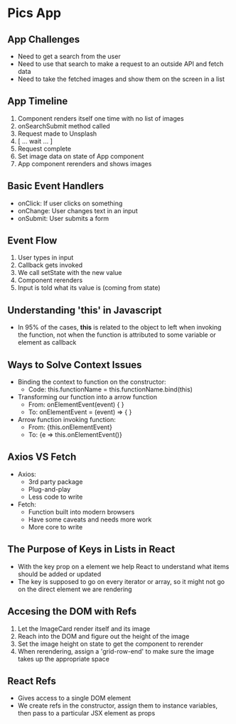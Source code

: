 # Pics App

## App Challenges
- Need to get a search from the user
- Need to use that search to make a request to an outside API and fetch data
- Need to take the fetched images and show them on the screen in a list

## App Timeline
1. Component renders itself one time with no list of images
2. onSearchSubmit method called
3. Request made to Unsplash
4. [ ... wait ... ]
5. Request complete
6. Set image data on state of App component
7. App component rerenders and shows images

## Basic Event Handlers
- onClick: If user clicks on something
- onChange: User changes text in an input
- onSubmit: User submits a form

## Event Flow
1. User types in input
2. Callback gets invoked
3. We call setState with the new value
4. Component rerenders
5. Input is told what its value is (coming from state)

## Understanding 'this' in Javascript
- In 95% of the cases, **this** is related to the object to left when invoking the function, not when the function is attributed to some variable or element as callback

## Ways to Solve Context Issues
- Binding the context to function on the constructor:
  - Code: this.functionName = this.functionName.bind(this)
- Transforming our function into a arrow function
  - From: onElementEvent(event) {  }
  - To: onElementEvent = (event) => {  }
- Arrow function invoking function:
  - From: {this.onElementEvent}
  - To: {e => this.onElementEvent()}

## Axios VS Fetch
- Axios:
  - 3rd party package
  - Plug-and-play
  - Less code to write
- Fetch:
  - Function built into modern browsers
  - Have some caveats and needs more work
  - More core to write

## The Purpose of Keys in Lists in React
- With the key prop on a element we help React to understand what items should be added or updated
- The key is supposed to go on every iterator or array, so it might not go on the direct element we are rendering

## Accesing the DOM with Refs
1. Let the ImageCard render itself and its image
2. Reach into the DOM and figure out the height of the image
3. Set the image height on state to get the component to rerender
4. When rerendering, assign a 'grid-row-end' to make sure the image takes up the appropriate space

## React Refs
- Gives access to a single DOM element
- We create refs in the constructor, assign them to instance variables, then pass to a particular JSX element as props